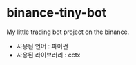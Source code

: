 # binance-tiny-bot
My little trading bot project on the binance.
 - 사용된 언어 : 파이썬
 - 사용된 라이브러리 : cctx
